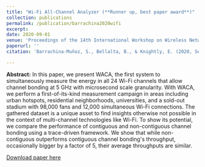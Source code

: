 ```yaml
---
title: "Wi-Fi All-Channel Analyzer (**Runner up, best paper award**)"
collection: publications
permalink: /publication/barrachina2020wifi
excerpt:
date: 2020-09-01
venue: 'Proceedings of the 14th International Workshop on Wireless Network Testbeds, Experimental evaluation & Characterization (WINTECH)'
paperurl: ''
citation: 'Barrachina-Muñoz, S., Bellalta, B., & Knightly, E. (2020, September). Wi-Fi All-Channel Analyzer. <i>In Proceedings of the 14th International Workshop on Wireless Network Testbeds, Experimental evaluation & Characterization</i> (pp. 72-79).'

---
```

**Abstract:** In this paper, we present WACA, the first system to simultaneously measure the energy in all 24 Wi-Fi channels that allow channel bonding at 5 GHz with microsecond scale granularity. With WACA, we perform a first-of-its-kind measurement campaign in areas including urban hotspots, residential neighborhoods, universities, and a sold-out stadium with 98,000 fans and 12,000 simultaneous Wi-Fi connections. The gathered dataset is a unique asset to find insights otherwise not possible in the context of multi-channel technologies like Wi-Fi. To show its potential, we compare the performance of contiguous and non-contiguous channel bonding using a trace-driven framework. We show that while non-contiguous outperforms contiguous channel bonding's throughput, occasionally bigger by a factor of 5, their average throughputs are similar.

[Download paper here](https://arxiv.org/abs/2008.11978)